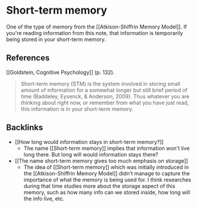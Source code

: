 # Short-term memory
One of the type of memory from the [[Atkison-Shiffrin Memory Model]]. If you're reading information from this note, that information is temporarily being stored in your short-term memory.

## References
[[Goldstein, Cognitive Psychology]] (p. 132).
> Short-term memory (STM) is the system involved in storing small amount of information for a somewhat longer but still brief period of time (Baddeley, Eysenck, & Anderson, 2009). Thus whatever you are thinking about right now, or remember from what you have just read, this information is in your short-term memory.

## Backlinks
* [[How long would information stays in short-term memory?]]
	* The name [[Short-term memory]] implies that information won't live long there. But long will would information stays there?
* [[The name short-term memory gives too much emphasis on storage]]
	* The idea of [[Short-term memory]] which was initially introduced in the [[Atkison-Shiffrin Memory Model]] didn't manage to capture the importance of what the memory is being used for. I think researches during that time studies more about the storage aspect of this memory, such as how many info can we stored inside, how long will the info live, etc.

<!-- #evergreen -->

<!-- {BearID:C253CE53-2468-4ADF-A664-C3983BC755C4-54416-00000A8C55B3985C} -->
